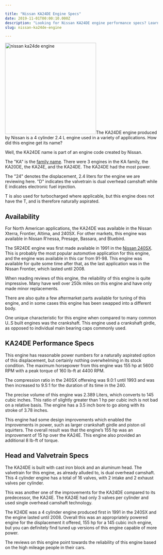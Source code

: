```yaml
---

title: "Nissan KA24DE Engine Specs"
date: 2019-11-01T00:00:10.000Z
description: "Looking for Nissan KA24DE engine performance specs? Learn more about this 155 horsepower 2.4L engine. You won't believe what we discovered inside."
slug: nissan-ka24de-engine

---
```


<img class="alignright size-medium wp-image-751" src="http://www.hcdmag.com/wp-content/uploads/nissan_ka24de_engine-300x300.jpg" alt="nissan ka24de engine" width="300" height="300">The KA24DE engine produced by Nissan is a 4 cylinder 2.4 L engine used in a variety of applications. How did this engine get its name?

Well, the KA24DE name is part of an engine code created by Nissan.

The "KA" is the <a href="http://en.wikipedia.org/wiki/Nissan_KA_engine" target="_blank" rel="noopener noreferrer">family name</a>. There were 3 engines in the KA family, the KA20DE, the KA24E, and the KA24DE. The KA24DE had the most power.

The "24" denotes the displacement, 2.4 liters for the engine we are reviewing here. "D" indicates the valvetrain is dual overhead camshaft while E indicates electronic fuel injection.

T is also used for turbocharged where applicable, but this engine does not have the T, and is therefore naturally aspirated.
<h2>Availability</h2>
For North American applications, the KA24DE was available in the Nissan Xterra, Frontier, Altima, and 240SX. For other markets, this engine was available in Nissan R’nessa, Presage, Bassara, and Bluebird.

The SR24DE engine was first made available in 1991 in the <a href="http://en.wikipedia.org/wiki/Nissan_240SX" target="_blank" rel="noopener noreferrer">Nissan 240SX</a>. This is probably the most popular automotive application for this engine, and the engine was available in this car from 91-98. This engine was available for quite some time after that, as the last application was in the Nissan Frontier, which lasted until 2008.

When reading reviews of this engine, the reliability of this engine is quite impressive. Many have well over 250k miles on this engine and have only made minor replacements.

There are also quite a few aftermarket parts available for tuning of this engine, and in some cases this engine has been swapped into a different body.

One unique characteristic for this engine when compared to many common U..S built engines was the crankshaft. This engine used a crankshaft girdle, as opposed to individual main bearing caps commonly used.
<h2>KA24DE Performance Specs</h2>
This engine has reasonable power numbers for a naturally aspirated option of this displacement, but certainly nothing overwhelming in its stock condition. The maximum horsepower from this engine was 155 hp at 5600 RPM with a peak torque of 160 lb-ft at 4400 RPM.

The compression ratio in the 240SX offereing was 9.0:1 until 1993 and was then increased to 9.5:1 for the duration of its time in the 240.

The precise volume of this engine was 2.389 Liters, which converts to 145 cubic inches. This ratio of slightly greater than 1 hp per cubic inch is not bad on a relative basis. The engine has a 3.5 inch bore to go along with its stroke of 3.78 inches.

This engine had some design improvements which enabled the improvements in power, such as larger crankshaft girdle and piston oil squirters. The overall result was that the engine’s 155 hp was an improvement of 15 hp over the KA24E. This engine also provided an additional 8 lb-ft of torque.
<h2>Head and Valvetrain Specs</h2>
The KA24DE is built with cast iron block and an aluminum head. The valvetrain for this engine, as already alluded to, is dual overhead camshaft. This 4 cylinder engine has a total of 16 valves, with 2 intake and 2 exhaust valves per cylinder.

This was another one of the improvements for the KA24DE compared to its predecessor, the KA24E. The KA24E had only 3 valves per cylinder and used single overhead camshaft technology.

The K24DE was a 4 cylinder engine produced first in 1991 in the 240SX and the engine lasted until 2008. Overall this was an appropriately powered engine for the displacement it offered, 155 hp for a 145 cubic inch engine, but you can definitely find tuned up versions of this engine capable of more power.

The reviews on this engine point towards the reliability of this engine based on the high mileage people in their cars.
